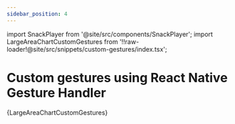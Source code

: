 ```yaml
---
sidebar_position: 4
---
```


import SnackPlayer from '@site/src/components/SnackPlayer';
import LargeAreaChartCustomGestures from '!!raw-loader!@site/src/snippets/custom-gestures/index.tsx';

# Custom gestures using React Native Gesture Handler

<SnackPlayer name="使用自定义手势的大面积图">{LargeAreaChartCustomGestures}</SnackPlayer>

